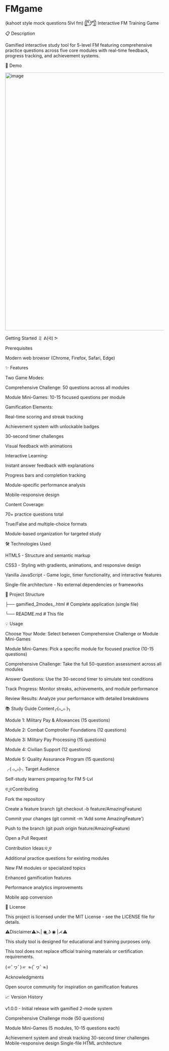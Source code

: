 # FMgame
(kahoot style mock questions 5lvl fm)
[̲̅$̲̅(̲̅ ͡° ͜ʖ ͡°̲̅)̲̅$̲̅]
Interactive FM Training Game

📋 Description

Gamified interactive study tool for 5-level FM featuring comprehensive practice questions across five core modules with real-time feedback, progress tracking, and achievement systems.

🚀 Demo

<img width="1744" height="820" alt="image" src="https://github.com/user-attachments/assets/0ed558c1-7a8d-4592-83d7-277b6d5544b6" />

Getting Started ミ ᕕ(ᐛ) ᕗ

Prerequisites

Modern web browser (Chrome, Firefox, Safari, Edge)

✨ Features

Two Game Modes:

Comprehensive Challenge: 50 questions across all modules

Module Mini-Games: 10-15 focused questions per module

Gamification Elements:

Real-time scoring and streak tracking

Achievement system with unlockable badges

30-second timer challenges

Visual feedback with animations

Interactive Learning:

Instant answer feedback with explanations

Progress bars and completion tracking

Module-specific performance analysis

Mobile-responsive design

Content Coverage:

70+ practice questions total

True/False and multiple-choice formats

Module-based organization for targeted study

🛠️ Technologies Used

HTML5 - Structure and semantic markup

CSS3 - Styling with gradients, animations, and responsive design

Vanilla JavaScript - Game logic, timer functionality, and interactive features

Single-file architecture - No external dependencies or frameworks

📁 Project Structure

├── gamified_2modes_.html    # Complete application (single file)

└── README.md               # This file

💡 Usage

Choose Your Mode: Select between Comprehensive Challenge or Module Mini-Games

Module Mini-Games: Pick a specific module for focused practice (10-15 questions)

Comprehensive Challenge: Take the full 50-question assessment across all modules

Answer Questions: Use the 30-second timer to simulate test conditions

Track Progress: Monitor streaks, achievements, and module performance

Review Results: Analyze your performance with detailed breakdowns

📚 Study Guide Content╭(๐_๐ )╮

Module 1: Military Pay & Allowances (15 questions)

Module 2: Combat Comptroller Foundations (12 questions)

Module 3: Military Pay Processing (15 questions)

Module 4: Civilian Support (12 questions)

Module 5: Quality Assurance Program (15 questions)

╭( ๐_๐)╮Target Audience

Self-study learners preparing for FM 5-Lvl

ଵ˛̼ଵContributing

Fork the repository

Create a feature branch (git checkout -b feature/AmazingFeature)

Commit your changes (git commit -m 'Add some AmazingFeature')

Push to the branch (git push origin feature/AmazingFeature)

Open a Pull Request

Contribution Ideas:ଵ˛̼ଵ

Additional practice questions for existing modules

New FM modules or specialized topics

Enhanced gamification features

Performance analytics improvements

Mobile app conversion

📄 License

This project is licensed under the MIT License - see the LICENSE file for details.

⚠️Disclaimer⚠️⋋| ◉ ͟ʖ ◉ |⋌⚠️

This study tool is designed for educational and training purposes only.  

This tool does not replace official training materials or certification requirements.

(☞ﾟヮﾟ)☞ ☜(ﾟヮﾟ☜)

Acknowledgments

Open source community for inspiration on gamification features

📈 Version History

v1.0.0 - Initial release with gamified 2-mode system

Comprehensive Challenge mode (50 questions)

Module Mini-Games (5 modules, 10-15 questions each)

Achievement system and streak tracking
30-second timer challenges
Mobile-responsive design
Single-file HTML architecture
